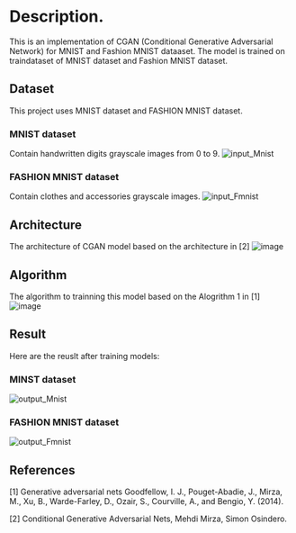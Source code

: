 # Description.

This is an implementation of CGAN (Conditional Generative Adversarial Network) for MNIST and Fashion MNIST dataaset. The model is trained on traindataset of MNIST dataset and Fashion MNIST dataset.

## Dataset
This project uses MNIST dataset and FASHION MNIST dataset. 

### MNIST dataset
Contain handwritten digits grayscale images from 0 to 9.
![input_Mnist](https://github.com/hoaitrungchar/CGAN-MNIST-FMNIST/assets/79318706/6519c3d0-4cc9-453a-8582-d985a553c7bb)

### FASHION MNIST dataset
Contain clothes and accessories  grayscale images.
![input_Fmnist](https://github.com/hoaitrungchar/CGAN-MNIST-FMNIST/assets/79318706/4d9eb7a3-a191-46e2-8836-20fccd9056fa)

## Architecture
The architecture of CGAN model based on the architecture in [2]
![image](https://github.com/hoaitrungchar/CGAN-MNIST-FMNIST/assets/79318706/7fb6f2c8-a242-468a-9e22-578a81b73e78)

## Algorithm 
The algorithm to trainning this model based on the Alogrithm 1 in [1] 
![image](https://github.com/hoaitrungchar/CGAN-MNIST-FMNIST/assets/79318706/d01fcbf9-7457-4d8a-b168-8f234e1c6648)

## Result
Here are the reuslt after training models:
### MINST dataset
![output_Mnist](https://github.com/hoaitrungchar/CGAN-MNIST-FMNIST/assets/79318706/e8086f07-dfbd-46b9-b1d1-468eca0060fa)

### FASHION MNIST dataset
![output_Fmnist](https://github.com/hoaitrungchar/CGAN-MNIST-FMNIST/assets/79318706/6e4daa39-9ecb-4c45-8926-d15e71cf5092)

## References
 
[1] Generative adversarial nets Goodfellow, I. J., Pouget-Abadie, J., Mirza, M., Xu, B., Warde-Farley, D., Ozair, S., Courville, A., and Bengio, Y. (2014).

[2] Conditional Generative Adversarial Nets, Mehdi Mirza, Simon Osindero.
